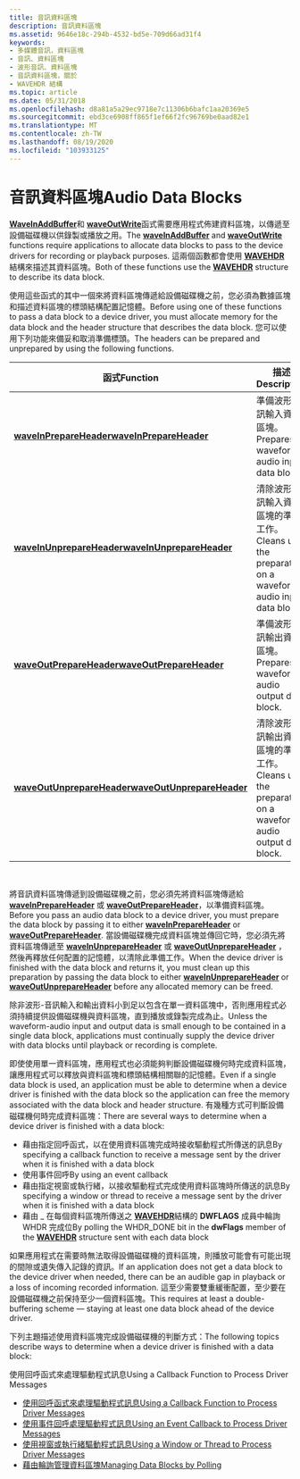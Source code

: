```yaml
---
title: 音訊資料區塊
description: 音訊資料區塊
ms.assetid: 9646e18c-294b-4532-bd5e-709d66ad31f4
keywords:
- 多媒體音訊，資料區塊
- 音訊、資料區塊
- 波形音訊、資料區塊
- 音訊資料區塊，關於
- WAVEHDR 結構
ms.topic: article
ms.date: 05/31/2018
ms.openlocfilehash: d8a81a5a29ec9718e7c11306b6bafc1aa20369e5
ms.sourcegitcommit: ebd3ce6908ff865f1ef66f2fc96769be0aad82e1
ms.translationtype: MT
ms.contentlocale: zh-TW
ms.lasthandoff: 08/19/2020
ms.locfileid: "103933125"
---
```

# <a name="audio-data-blocks"></a><span data-ttu-id="46e96-108">音訊資料區塊</span><span class="sxs-lookup"><span data-stu-id="46e96-108">Audio Data Blocks</span></span>

<span data-ttu-id="46e96-109">[**WaveInAddBuffer**](/windows/win32/api/mmeapi/nf-mmeapi-waveinaddbuffer)和 [**waveOutWrite**](/windows/win32/api/mmeapi/nf-mmeapi-waveoutwrite)函式需要應用程式佈建資料區塊，以傳遞至設備磁碟機以供錄製或播放之用。</span><span class="sxs-lookup"><span data-stu-id="46e96-109">The [**waveInAddBuffer**](/windows/win32/api/mmeapi/nf-mmeapi-waveinaddbuffer) and [**waveOutWrite**](/windows/win32/api/mmeapi/nf-mmeapi-waveoutwrite) functions require applications to allocate data blocks to pass to the device drivers for recording or playback purposes.</span></span> <span data-ttu-id="46e96-110">這兩個函數都會使用 [**WAVEHDR**](/windows/win32/api/mmeapi/ns-mmeapi-wavehdr) 結構來描述其資料區塊。</span><span class="sxs-lookup"><span data-stu-id="46e96-110">Both of these functions use the [**WAVEHDR**](/windows/win32/api/mmeapi/ns-mmeapi-wavehdr) structure to describe its data block.</span></span>

<span data-ttu-id="46e96-111">使用這些函式的其中一個來將資料區塊傳遞給設備磁碟機之前，您必須為數據區塊和描述資料區塊的標頭結構配置記憶體。</span><span class="sxs-lookup"><span data-stu-id="46e96-111">Before using one of these functions to pass a data block to a device driver, you must allocate memory for the data block and the header structure that describes the data block.</span></span> <span data-ttu-id="46e96-112">您可以使用下列功能來備妥和取消準備標頭。</span><span class="sxs-lookup"><span data-stu-id="46e96-112">The headers can be prepared and unprepared by using the following functions.</span></span>



| <span data-ttu-id="46e96-113">函式</span><span class="sxs-lookup"><span data-stu-id="46e96-113">Function</span></span>                                                 | <span data-ttu-id="46e96-114">描述</span><span class="sxs-lookup"><span data-stu-id="46e96-114">Description</span></span>                                                      |
|----------------------------------------------------------|------------------------------------------------------------------|
| [<span data-ttu-id="46e96-115">**waveInPrepareHeader**</span><span class="sxs-lookup"><span data-stu-id="46e96-115">**waveInPrepareHeader**</span></span>](/windows/win32/api/mmeapi/nf-mmeapi-waveinprepareheader)       | <span data-ttu-id="46e96-116">準備波形-音訊輸入資料區塊。</span><span class="sxs-lookup"><span data-stu-id="46e96-116">Prepares a waveform-audio input data block.</span></span>                      |
| [<span data-ttu-id="46e96-117">**waveInUnprepareHeader**</span><span class="sxs-lookup"><span data-stu-id="46e96-117">**waveInUnprepareHeader**</span></span>](/windows/win32/api/mmeapi/nf-mmeapi-waveinunprepareheader)   | <span data-ttu-id="46e96-118">清除波形音訊輸入資料區塊的準備工作。</span><span class="sxs-lookup"><span data-stu-id="46e96-118">Cleans up the preparation on a waveform-audio input data block.</span></span>  |
| [<span data-ttu-id="46e96-119">**waveOutPrepareHeader**</span><span class="sxs-lookup"><span data-stu-id="46e96-119">**waveOutPrepareHeader**</span></span>](/windows/win32/api/mmeapi/nf-mmeapi-waveoutprepareheader)     | <span data-ttu-id="46e96-120">準備波形音訊輸出資料區塊。</span><span class="sxs-lookup"><span data-stu-id="46e96-120">Prepares a waveform-audio output data block.</span></span>                     |
| [<span data-ttu-id="46e96-121">**waveOutUnprepareHeader**</span><span class="sxs-lookup"><span data-stu-id="46e96-121">**waveOutUnprepareHeader**</span></span>](/windows/win32/api/mmeapi/nf-mmeapi-waveoutunprepareheader) | <span data-ttu-id="46e96-122">清除波形音訊輸出資料區塊的準備工作。</span><span class="sxs-lookup"><span data-stu-id="46e96-122">Cleans up the preparation on a waveform-audio output data block.</span></span> |



 

<span data-ttu-id="46e96-123">將音訊資料區塊傳遞到設備磁碟機之前，您必須先將資料區塊傳遞給 [**waveInPrepareHeader**](/windows/win32/api/mmeapi/nf-mmeapi-waveinprepareheader) 或 [**waveOutPrepareHeader**](/windows/win32/api/mmeapi/nf-mmeapi-waveoutprepareheader)，以準備資料區塊。</span><span class="sxs-lookup"><span data-stu-id="46e96-123">Before you pass an audio data block to a device driver, you must prepare the data block by passing it to either [**waveInPrepareHeader**](/windows/win32/api/mmeapi/nf-mmeapi-waveinprepareheader) or [**waveOutPrepareHeader**](/windows/win32/api/mmeapi/nf-mmeapi-waveoutprepareheader).</span></span> <span data-ttu-id="46e96-124">當設備磁碟機完成資料區塊並傳回它時，您必須先將資料區塊傳遞至 [**waveInUnprepareHeader**](/windows/win32/api/mmeapi/nf-mmeapi-waveinunprepareheader) 或 [**waveOutUnprepareHeader**](/windows/win32/api/mmeapi/nf-mmeapi-waveoutunprepareheader) ，然後再釋放任何配置的記憶體，以清除此準備工作。</span><span class="sxs-lookup"><span data-stu-id="46e96-124">When the device driver is finished with the data block and returns it, you must clean up this preparation by passing the data block to either [**waveInUnprepareHeader**](/windows/win32/api/mmeapi/nf-mmeapi-waveinunprepareheader) or [**waveOutUnprepareHeader**](/windows/win32/api/mmeapi/nf-mmeapi-waveoutunprepareheader) before any allocated memory can be freed.</span></span>

<span data-ttu-id="46e96-125">除非波形-音訊輸入和輸出資料小到足以包含在單一資料區塊中，否則應用程式必須持續提供設備磁碟機與資料區塊，直到播放或錄製完成為止。</span><span class="sxs-lookup"><span data-stu-id="46e96-125">Unless the waveform-audio input and output data is small enough to be contained in a single data block, applications must continually supply the device driver with data blocks until playback or recording is complete.</span></span>

<span data-ttu-id="46e96-126">即使使用單一資料區塊，應用程式也必須能夠判斷設備磁碟機何時完成資料區塊，讓應用程式可以釋放與資料區塊和標頭結構相關聯的記憶體。</span><span class="sxs-lookup"><span data-stu-id="46e96-126">Even if a single data block is used, an application must be able to determine when a device driver is finished with the data block so the application can free the memory associated with the data block and header structure.</span></span> <span data-ttu-id="46e96-127">有幾種方式可判斷設備磁碟機何時完成資料區塊：</span><span class="sxs-lookup"><span data-stu-id="46e96-127">There are several ways to determine when a device driver is finished with a data block:</span></span>

-   <span data-ttu-id="46e96-128">藉由指定回呼函式，以在使用資料區塊完成時接收驅動程式所傳送的訊息</span><span class="sxs-lookup"><span data-stu-id="46e96-128">By specifying a callback function to receive a message sent by the driver when it is finished with a data block</span></span>
-   <span data-ttu-id="46e96-129">使用事件回呼</span><span class="sxs-lookup"><span data-stu-id="46e96-129">By using an event callback</span></span>
-   <span data-ttu-id="46e96-130">藉由指定視窗或執行緒，以接收驅動程式完成使用資料區塊時所傳送的訊息</span><span class="sxs-lookup"><span data-stu-id="46e96-130">By specifying a window or thread to receive a message sent by the driver when it is finished with a data block</span></span>
-   <span data-ttu-id="46e96-131">藉由 \_ 在每個資料區塊所傳送之 [**WAVEHDR**](/windows/win32/api/mmeapi/ns-mmeapi-wavehdr)結構的 **DWFLAGS** 成員中輪詢 WHDR 完成位</span><span class="sxs-lookup"><span data-stu-id="46e96-131">By polling the WHDR\_DONE bit in the **dwFlags** member of the [**WAVEHDR**](/windows/win32/api/mmeapi/ns-mmeapi-wavehdr) structure sent with each data block</span></span>

<span data-ttu-id="46e96-132">如果應用程式在需要時無法取得設備磁碟機的資料區塊，則播放可能會有可能出現的間隙或遺失傳入記錄的資訊。</span><span class="sxs-lookup"><span data-stu-id="46e96-132">If an application does not get a data block to the device driver when needed, there can be an audible gap in playback or a loss of incoming recorded information.</span></span> <span data-ttu-id="46e96-133">這至少需要雙重緩衝配置，至少要在設備磁碟機之前保持至少一個資料區塊。</span><span class="sxs-lookup"><span data-stu-id="46e96-133">This requires at least a double-buffering scheme — staying at least one data block ahead of the device driver.</span></span>

<span data-ttu-id="46e96-134">下列主題描述使用資料區塊完成設備磁碟機的判斷方式：</span><span class="sxs-lookup"><span data-stu-id="46e96-134">The following topics describe ways to determine when a device driver is finished with a data block:</span></span>

<span data-ttu-id="46e96-135">使用回呼函式來處理驅動程式訊息</span><span class="sxs-lookup"><span data-stu-id="46e96-135">Using a Callback Function to Process Driver Messages</span></span>

-   [<span data-ttu-id="46e96-136">使用回呼函式來處理驅動程式訊息</span><span class="sxs-lookup"><span data-stu-id="46e96-136">Using a Callback Function to Process Driver Messages</span></span>](using-a-callback-function-to-process-driver-messages.md)
-   [<span data-ttu-id="46e96-137">使用事件回呼處理驅動程式訊息</span><span class="sxs-lookup"><span data-stu-id="46e96-137">Using an Event Callback to Process Driver Messages</span></span>](using-an-callback-to-process-driver-messages.md)
-   [<span data-ttu-id="46e96-138">使用視窗或執行緒驅動程式訊息</span><span class="sxs-lookup"><span data-stu-id="46e96-138">Using a Window or Thread to Process Driver Messages</span></span>](using-a-window-or-thread-to-process-driver-messages.md)
-   [<span data-ttu-id="46e96-139">藉由輪詢管理資料區塊</span><span class="sxs-lookup"><span data-stu-id="46e96-139">Managing Data Blocks by Polling</span></span>](managing-data-blocks-by-polling.md)

 

 